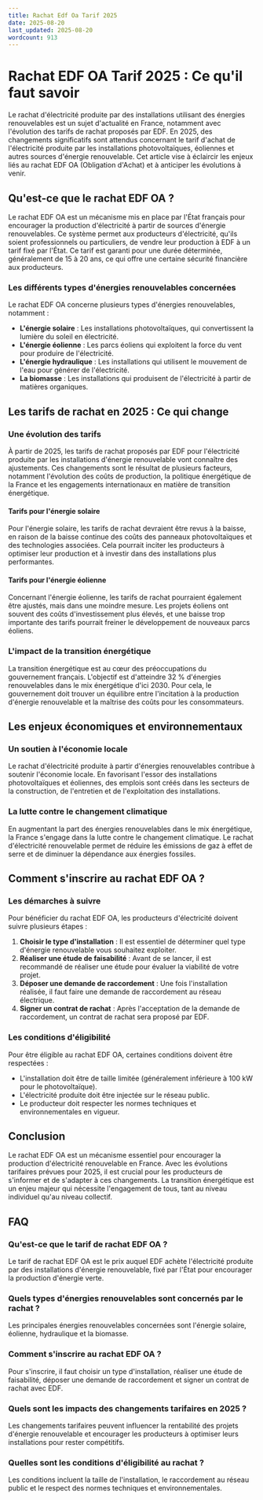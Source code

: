```yaml
---
title: Rachat Edf Oa Tarif 2025
date: 2025-08-20
last_updated: 2025-08-20
wordcount: 913
---
```


# Rachat EDF OA Tarif 2025 : Ce qu'il faut savoir

Le rachat d'électricité produite par des installations utilisant des énergies renouvelables est un sujet d'actualité en France, notamment avec l'évolution des tarifs de rachat proposés par EDF. En 2025, des changements significatifs sont attendus concernant le tarif d'achat de l'électricité produite par les installations photovoltaïques, éoliennes et autres sources d'énergie renouvelable. Cet article vise à éclaircir les enjeux liés au rachat EDF OA (Obligation d'Achat) et à anticiper les évolutions à venir.

## Qu'est-ce que le rachat EDF OA ?

Le rachat EDF OA est un mécanisme mis en place par l'État français pour encourager la production d'électricité à partir de sources d'énergie renouvelables. Ce système permet aux producteurs d'électricité, qu'ils soient professionnels ou particuliers, de vendre leur production à EDF à un tarif fixé par l'État. Ce tarif est garanti pour une durée déterminée, généralement de 15 à 20 ans, ce qui offre une certaine sécurité financière aux producteurs.

### Les différents types d'énergies renouvelables concernées

Le rachat EDF OA concerne plusieurs types d'énergies renouvelables, notamment :

- **L'énergie solaire** : Les installations photovoltaïques, qui convertissent la lumière du soleil en électricité.
- **L'énergie éolienne** : Les parcs éoliens qui exploitent la force du vent pour produire de l'électricité.
- **L'énergie hydraulique** : Les installations qui utilisent le mouvement de l'eau pour générer de l'électricité.
- **La biomasse** : Les installations qui produisent de l'électricité à partir de matières organiques.

## Les tarifs de rachat en 2025 : Ce qui change

### Une évolution des tarifs

À partir de 2025, les tarifs de rachat proposés par EDF pour l'électricité produite par les installations d'énergie renouvelable vont connaître des ajustements. Ces changements sont le résultat de plusieurs facteurs, notamment l'évolution des coûts de production, la politique énergétique de la France et les engagements internationaux en matière de transition énergétique.

#### Tarifs pour l'énergie solaire

Pour l'énergie solaire, les tarifs de rachat devraient être revus à la baisse, en raison de la baisse continue des coûts des panneaux photovoltaïques et des technologies associées. Cela pourrait inciter les producteurs à optimiser leur production et à investir dans des installations plus performantes.

#### Tarifs pour l'énergie éolienne

Concernant l'énergie éolienne, les tarifs de rachat pourraient également être ajustés, mais dans une moindre mesure. Les projets éoliens ont souvent des coûts d'investissement plus élevés, et une baisse trop importante des tarifs pourrait freiner le développement de nouveaux parcs éoliens.

### L'impact de la transition énergétique

La transition énergétique est au cœur des préoccupations du gouvernement français. L'objectif est d'atteindre 32 % d'énergies renouvelables dans le mix énergétique d'ici 2030. Pour cela, le gouvernement doit trouver un équilibre entre l'incitation à la production d'énergie renouvelable et la maîtrise des coûts pour les consommateurs.

## Les enjeux économiques et environnementaux

### Un soutien à l'économie locale

Le rachat d'électricité produite à partir d'énergies renouvelables contribue à soutenir l'économie locale. En favorisant l'essor des installations photovoltaïques et éoliennes, des emplois sont créés dans les secteurs de la construction, de l'entretien et de l'exploitation des installations.

### La lutte contre le changement climatique

En augmentant la part des énergies renouvelables dans le mix énergétique, la France s'engage dans la lutte contre le changement climatique. Le rachat d'électricité renouvelable permet de réduire les émissions de gaz à effet de serre et de diminuer la dépendance aux énergies fossiles.

## Comment s'inscrire au rachat EDF OA ?

### Les démarches à suivre

Pour bénéficier du rachat EDF OA, les producteurs d'électricité doivent suivre plusieurs étapes :

1. **Choisir le type d'installation** : Il est essentiel de déterminer quel type d'énergie renouvelable vous souhaitez exploiter.
2. **Réaliser une étude de faisabilité** : Avant de se lancer, il est recommandé de réaliser une étude pour évaluer la viabilité de votre projet.
3. **Déposer une demande de raccordement** : Une fois l'installation réalisée, il faut faire une demande de raccordement au réseau électrique.
4. **Signer un contrat de rachat** : Après l'acceptation de la demande de raccordement, un contrat de rachat sera proposé par EDF.

### Les conditions d'éligibilité

Pour être éligible au rachat EDF OA, certaines conditions doivent être respectées :

- L'installation doit être de taille limitée (généralement inférieure à 100 kW pour le photovoltaïque).
- L'électricité produite doit être injectée sur le réseau public.
- Le producteur doit respecter les normes techniques et environnementales en vigueur.

## Conclusion

Le rachat EDF OA est un mécanisme essentiel pour encourager la production d'électricité renouvelable en France. Avec les évolutions tarifaires prévues pour 2025, il est crucial pour les producteurs de s'informer et de s'adapter à ces changements. La transition énergétique est un enjeu majeur qui nécessite l'engagement de tous, tant au niveau individuel qu'au niveau collectif.

## FAQ

### Qu'est-ce que le tarif de rachat EDF OA ?

Le tarif de rachat EDF OA est le prix auquel EDF achète l'électricité produite par des installations d'énergie renouvelable, fixé par l'État pour encourager la production d'énergie verte.

### Quels types d'énergies renouvelables sont concernés par le rachat ?

Les principales énergies renouvelables concernées sont l'énergie solaire, éolienne, hydraulique et la biomasse.

### Comment s'inscrire au rachat EDF OA ?

Pour s'inscrire, il faut choisir un type d'installation, réaliser une étude de faisabilité, déposer une demande de raccordement et signer un contrat de rachat avec EDF.

### Quels sont les impacts des changements tarifaires en 2025 ?

Les changements tarifaires peuvent influencer la rentabilité des projets d'énergie renouvelable et encourager les producteurs à optimiser leurs installations pour rester compétitifs.

### Quelles sont les conditions d'éligibilité au rachat ?

Les conditions incluent la taille de l'installation, le raccordement au réseau public et le respect des normes techniques et environnementales.
